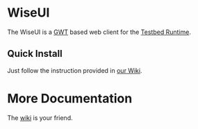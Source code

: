 WiseUI
========

The WiseUI is a [GWT][gwt] based web client for the [Testbed Runtime][testbedruntime].


Quick Install
---------------------------
Just follow the instruction provided in [our Wiki][quick].


More Documentation
==================
The [wiki][] is your friend.


[gwt]:http://code.google.com/webtoolkit/doc/2.1/DevGuide.html
[wiki]:https://www.itm.uni-luebeck.de/projects/testbed-runtime/wiki/WisebedWebUiDesign
[quick]:https://www.itm.uni-luebeck.de/projects/testbed-runtime/wiki/WisebedWebUiDevQuickStart
[testbedruntime]:https://github.com/itm/testbed-runtime
